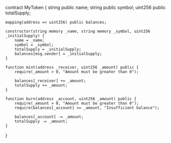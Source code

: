 contract MyToken {
    string public name;
    string public symbol;
    uint256 public totalSupply;

    mapping(address => uint256) public balances;

    constructor(string memory _name, string memory _symbol, uint256 _initialSupply) {
        name = _name;
        symbol = _symbol;
        totalSupply = _initialSupply;
        balances[msg.sender] = _initialSupply;
    }

    function mint(address _receiver, uint256 _amount) public {
        require(_amount > 0, "Amount must be greater than 0");
        
        balances[_receiver] += _amount;
        totalSupply += _amount;
    }

    function burn(address _account, uint256 _amount) public {
        require(_amount > 0, "Amount must be greater than 0");
        require(balances[_account] >= _amount, "Insufficient balance");
        
        balances[_account] -= _amount;
        totalSupply -= _amount;
    }
}


